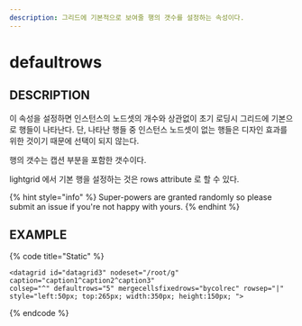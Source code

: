 ```yaml
---
description: 그리드에 기본적으로 보여줄 행의 갯수를 설정하는 속성이다.
---
```


# defaultrows

## DESCRIPTION

이 속성을 설정하면 인스턴스의 노드셋의 개수와 상관없이 초기 로딩시 그리드에 기본으로 행들이 나타난다. 단, 나타난 행들 중 인스턴스 노드셋이 없는 행들은 디자인 효과를 위한 것이기 때문에 선택이 되지 않는다.

행의 갯수는 캡션 부분을 포함한 갯수이다.

lightgrid 에서 기본 행을 설정하는 것은 rows attribute 로 할 수 있다.

{% hint style="info" %}
 Super-powers are granted randomly so please submit an issue if you're not happy with yours.
{% endhint %}

## EXAMPLE

{% code title="Static" %}
```markup
<datagrid id="datagrid3" nodeset="/root/g" caption="caption1^caption2^caption3" 
colsep="^" defaultrows="5" mergecellsfixedrows="bycolrec" rowsep="|" 
style="left:50px; top:265px; width:350px; height:150px; ">
```
{% endcode %}



